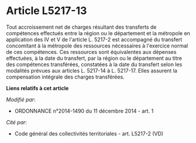 # Article L5217-13

Tout accroissement net de charges résultant des transferts de compétences effectués entre la région ou le département et la
métropole en application des IV et V de l'article L. 5217-2 est accompagné du transfert concomitant à la métropole des
ressources nécessaires à l'exercice normal de ces compétences. Ces ressources sont équivalentes aux dépenses effectuées, à la
date du transfert, par la région ou le département au titre des compétences transférées, constatées à la date du transfert
selon les modalités prévues aux articles L. 5217-14 à L. 5217-17. Elles assurent la compensation intégrale des charges
transférées.

**Liens relatifs à cet article**

_Modifié par_:

  - ORDONNANCE n°2014-1490 du 11 décembre 2014 - art. 1

_Cité par_:

  - Code général des collectivités territoriales - art. L5217-2 (VD)
